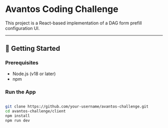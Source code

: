 # Avantos Coding Challenge

This project is a React-based implementation of a DAG form prefill configuration UI.

---

## 🚀 Getting Started

### Prerequisites
- Node.js (v18 or later)
- npm

### Run the App
```bash

git clone https://github.com/your-username/avantos-challenge.git
cd avantos-challenge/client
npm install
npm run dev

```